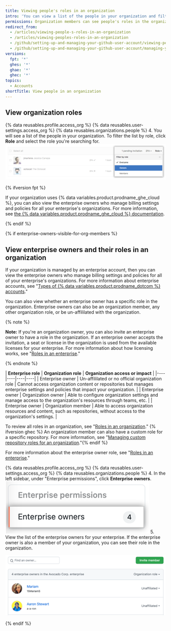 ```yaml
---
title: Viewing people's roles in an organization
intro: 'You can view a list of the people in your organization and filter by their role. For more information on organization roles, see "[Roles in an organization](/organizations/managing-peoples-access-to-your-organization-with-roles/roles-in-an-organization)."'
permissions: Organization members can see people's roles in the organization.
redirect_from:
  - /articles/viewing-people-s-roles-in-an-organization
  - /articles/viewing-peoples-roles-in-an-organization
  - /github/setting-up-and-managing-your-github-user-account/viewing-peoples-roles-in-an-organization
  - /github/setting-up-and-managing-your-github-user-account/managing-your-membership-in-organizations/viewing-peoples-roles-in-an-organization
versions:
  fpt: '*'
  ghes: '*'
  ghae: '*'
  ghec: '*'
topics:
  - Accounts
shortTitle: View people in an organization
---
```


## View organization roles

{% data reusables.profile.access_org %}
{% data reusables.user-settings.access_org %}
{% data reusables.organizations.people %}
4. You will see a list of the people in your organization. To filter the list by role, click **Role** and select the role you're searching for.
  ![click-role](/assets/images/help/organizations/view-list-of-people-in-org-by-role.png)

{% ifversion fpt %}

If your organization uses {% data variables.product.prodname_ghe_cloud %}, you can also view the enterprise owners who manage billing settings and policies for all your enterprise's organizations. For more information, see [the {% data variables.product.prodname_ghe_cloud %} documentation](/enterprise-cloud@latest/account-and-profile/setting-up-and-managing-your-github-user-account/managing-your-membership-in-organizations/viewing-peoples-roles-in-an-organization#view-enterprise-owners-and-their-roles-in-an-organization).

{% endif %}

{% if enterprise-owners-visible-for-org-members %}
## View enterprise owners and their roles in an organization

If your organization is managed by an enterprise account, then you can view the enterprise owners who manage billing settings and policies for all of your enterprise's organizations. For more information about enterprise accounts, see "[Types of {% data variables.product.prodname_dotcom %} accounts](/get-started/learning-about-github/types-of-github-accounts)."

You can also view whether an enterprise owner has a specific role in the organization. Enterprise owners can also be an organization member, any other organization role, or be un-affililated with the organization.

{% note %}

**Note:** If you're an organization owner, you can also invite an enterprise owner to have a role in the organization. If an enterprise owner accepts the invitation, a seat or license in the organization is used from the available licenses for your enterprise. For more information about how licensing works, see "[Roles in an enterprise](/admin/user-management/managing-users-in-your-enterprise/roles-in-an-enterprise#enterprise-owner)."

{% endnote %}

| **Enterprise role** | **Organization role** | **Organization access or impact** |
|----|----|----|----|
| Enterprise owner | Un-affililated or no official organization role | Cannot access organization content or repositories but manages enterprise settings and policies that impact your organization. |
| Enterprise owner | Organization owner | Able to configure organization settings and manage access to the organization's resources through teams, etc. | 
| Enterprise owner | Organization member | Able to access organization resources and content, such as repositories, without access to the organization's settings. |

To review all roles in an organization, see "[Roles in an organization](/organizations/managing-peoples-access-to-your-organization-with-roles/roles-in-an-organization)." {% ifversion ghec %} An organization member can also have a custom role for a specific repository. For more information, see "[Managing custom repository roles for an organization](/organizations/managing-peoples-access-to-your-organization-with-roles/managing-custom-repository-roles-for-an-organization)."{% endif %}

For more information about the enterprise owner role, see "[Roles in an enterprise](/admin/user-management/managing-users-in-your-enterprise/roles-in-an-enterprise#enterprise-owner)." 

{% data reusables.profile.access_org %}
{% data reusables.user-settings.access_org %}
{% data reusables.organizations.people %}
4. In the left sidebar, under "Enterprise permissions", click **Enterprise owners**.
  ![Screenshot of "Enterprise owners" option in sidebar menu](/assets/images/help/organizations/enterprise-owners-sidebar.png)
5. View the list of the enterprise owners for your enterprise. If the enterprise owner is also a member of your organization, you can see their role in the organization.

  ![Screenshot of list of Enterprise owners and their role in the organization](/assets/images/help/organizations/enterprise-owners-list-on-org-page.png)

{% endif %}
